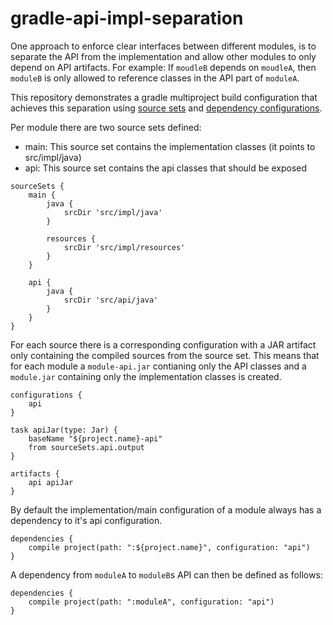 # gradle-api-impl-separation
One approach to enforce clear interfaces between different modules, is to separate the API from the implementation and allow other modules to only depend on API artifacts.
For example: 
If `moudleB` depends on `moudleA`, then `moduleB` is only allowed to reference classes in the API part of `moduleA`.

This repository demonstrates a gradle multiproject build configuration that achieves this separation using [source sets](https://docs.gradle.org/2.14.1/dsl/org.gradle.api.tasks.SourceSet.html) and [dependency configurations](https://docs.gradle.org/2.14.1/dsl/org.gradle.api.Project.html#org.gradle.api.Project:configurations(groovy.lang.Closure)).

Per module there are two source sets defined:
- main: This source set contains the implementation classes (it points to src/impl/java)
- api: This source set contains the api classes that should be exposed

```
sourceSets {
    main {
        java {
            srcDir 'src/impl/java'
        }

        resources {
            srcDir 'src/impl/resources'
        }
    }

    api {
        java {
            srcDir 'src/api/java'
        }
    }
}
```

For each source there is a corresponding configuration with a JAR artifact only containing the compiled sources from the source set.
This means that for each module a `module-api.jar` contianing only the API classes and a `module.jar` containing only the implementation classes is created.

```
configurations {
    api
}

task apiJar(type: Jar) {
    baseName "${project.name}-api"
    from sourceSets.api.output
}

artifacts {
    api apiJar
}
```

By default the implementation/main configuration of a module always has a dependency to it's api configuration.
```
dependencies {
    compile project(path: ":${project.name}", configuration: "api")
}
```

A dependency from `moduleA` to `moduleB`s API can then be defined as follows:
```
dependencies {
    compile project(path: ":moduleA", configuration: "api")
}
```

